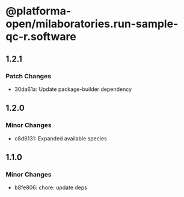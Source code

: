 # @platforma-open/milaboratories.run-sample-qc-r.software

## 1.2.1

### Patch Changes

- 30da61a: Update package-builder dependency

## 1.2.0

### Minor Changes

- c8d8131: Expanded available species

## 1.1.0

### Minor Changes

- b8fe806: chore: update deps
